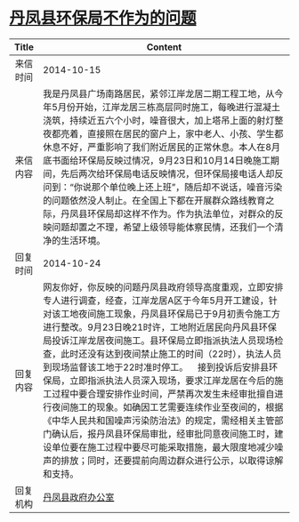 # <a href="http://www.shangluo.gov.cn/zmhd/ldxxxx.jsp?urltype=leadermail.LeaderMailContentUrl&wbtreeid=1112&leadermailid=2763">丹凤县环保局不作为的问题</a>
|Title|Content|
|:---:|---|
|来信时间|2014-10-15|
|来信内容|我是丹凤县广场南路居民，紧邻江岸龙居二期工程工地，从今年5月份开始，江岸龙居三栋高层同时施工，每晚进行混凝土浇筑，持续近五六个小时，噪音很大，加上塔吊上面的射灯整夜都亮着，直接照在居民的窗户上，家中老人、小孩、学生都休息不好，严重影响了我们附近居民的正常休息。本人在8月底书面给环保局反映过情况，9月23日和10月14日晚施工期间，先后两次给环保局电话反映情况，但环保局接电话人却反问到：“你说那个单位晚上还上班”，随后却不说话，噪音污染的问题依然没人制止。在全国上下都在开展群众路线教育之际，丹凤县环保局却这样不作为。作为执法单位，对群众的反映问题却置之不理，希望上级领导能体察民情，还我们一个清净的生活环境。|
|回复时间|2014-10-24|
|回复内容|网友你好，你反映的问题丹凤县政府领导高度重观，立即安排专人进行调查，经查，江岸龙居A区于今年5月开工建设，针对该工地夜间施工现象，丹凤县环保局已于9月初责令施工方进行整改。9月23日晚21时许，工地附近居民向丹风县环保局投诉江岸龙居夜间施工。县环保局立即指派执法人员现场检查，此时还没有达到夜间禁止施工的时间（22时），执法人员到现场监督该工地于22时准时停工。    接到投诉后安排县环保局，立即指派执法人员深入现场，要求江岸龙居在今后的施工过程中要合理安排作业时间，严禁再次发生未经审批擅自进行夜间施工的现象。如确因工艺需要连续作业至夜间的，根据《中华人民共和国噪声污染防治法》的规定，需经相关主管部门确认后，报丹凤县环保局审批，经审批同意夜间施工时，建设单位要在施工过程中要尽可能采取措施，最大限度地减少噪声的排放；同时，还要提前向周边群众进行公示，以取得谅解和支持。|
|回复机构|<a href="../../categories/agencies/丹凤县政府办公室.md">丹凤县政府办公室</a>|